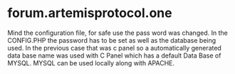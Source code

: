 # forum.artemisprotocol.one


Mind the configuration file, for safe use the pass word was changed.  In the CONFIG.PHP the password has to be set as well as the database being used.  In the previous case that was c panel so a automatically generated data base name was used with C Panel which has a default Data Base of MYSQL.  MYSQL can be used locally along with APACHE.    

